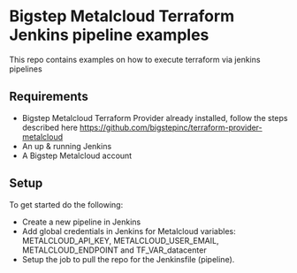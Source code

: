 Bigstep Metalcloud Terraform Jenkins pipeline examples
==================
This repo contains examples on how to execute terraform via jenkins pipelines


Requirements
------------
-	Bigstep Metalcloud Terraform Provider already installed, follow the steps described here https://github.com/bigstepinc/terraform-provider-metalcloud
- An up & running Jenkins 
- A Bigstep Metalcloud account

Setup
------------
To get started do the following:
 - Create a new pipeline in Jenkins
 - Add global credentials in Jenkins for Metalcloud variables: METALCLOUD_API_KEY, METALCLOUD_USER_EMAIL, METALCLOUD_ENDPOINT and TF_VAR_datacenter
 - Setup the job to pull the repo for the Jenkinsfile (pipeline). 

